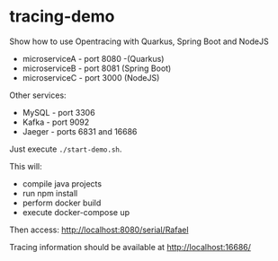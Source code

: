 # tracing-demo
Show how to use Opentracing with Quarkus, Spring Boot and NodeJS

- microserviceA - port 8080 -(Quarkus)
- microserviceB - port 8081 (Spring Boot)
- microserviceC - port 3000 (NodeJS)

Other services:
- MySQL - port 3306
- Kafka - port 9092
- Jaeger - ports 6831 and 16686

Just execute `./start-demo.sh`.

This will:
- compile java projects
- run npm install
- perform docker build
- execute docker-compose up

Then access: <http://localhost:8080/serial/Rafael>

Tracing information should be available at <http://localhost:16686/>


